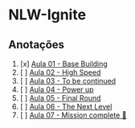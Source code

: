 # NLW-Ignite
## Anotações
1. [x] [Aula 01 - Base Building](aula01) 
2. [ ] [Aula 02 - High Speed](aula02) 
3. [ ] [Aula 03 - To be continued](aula03) 
4. [ ] [Aula 04 - Power up](aula04) 
5. [ ] [Aula 05 - Final Round](aula05) 
6. [ ] [Aula 06 - The Next Level](aula06) 
7. [ ] [Aula 07 - Mission complete :rocket:
   ](aula07) 
